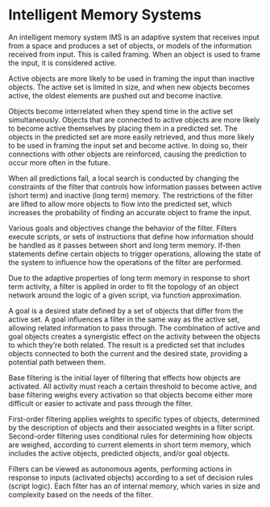 # Intelligent Memory Systems

An intelligent memory system IMS is an adaptive system that receives input from a space and produces a set of objects, or models of the information received from input. This is called framing. When an object is used to frame the input, it is considered active.

Active objects are more likely to be used in framing the input than inactive objects. The active set is limited in size, and when new objects becomes active, the oldest elements are pushed out and become inactive.

Objects become interrelated when they spend time in the active set simultaneously. Objects that are connected to active objects are more likely to become active themselves by placing them in a predicted set. The objects in the predicted set are more easily retrieved, and thus more likely to be used in framing the input set and become active. In doing so, their connections with other objects are reinforced, causing the prediction to occur more often in the future.

When all predictions fail, a local search is conducted by changing the constraints of the filter that controls how information passes between active (short term) and inactive (long term) memory. The restrictions of the filter are lifted to allow more objects to flow into the predicted set, which increases the probability of finding an accurate object to frame the input.

Various goals and objectives change the behavior of the filter. Filters execute scripts, or sets of instructions that define how information should be handled as it passes between short and long term memory. If-then statements define certain objects to trigger operations, allowing the state of the system to influence how the operations of the filter are performed.

Due to the adaptive properties of long term memory in response to short term activity, a filter is applied in order to fit the topology of an object network around the logic of a given script, via function approximation.

A goal is a desired state defined by a set of objects that differ from the active set. A goal influences a filter in the same way as the active set, allowing related information to pass through. The combination of active and goal objects creates a synergistic effect on the activity between the objects to which they’re both related. The result is a predicted set that includes objects connected to both the current and the desired state, providing a potential path between them.

Base filtering is the initial layer of filtering that effects how objects are activated. All activity must reach a certain threshold to become active, and base filtering weighs every activation so that objects become either more difficult or easier to activate and pass through the filter.

First-order filtering applies weights to specific types of objects, determined by the description of objects and their associated weights in a filter script. Second-order filtering uses conditional rules for determining how objects are weighed, according to current elements in short term memory, which includes the active objects, predicted objects, and/or goal objects.

Filters can be viewed as autonomous agents, performing actions in response to inputs (activated objects) according to a set of decision rules (script logic). Each filter has an of internal memory, which varies in size and complexity based on the needs of the filter.
